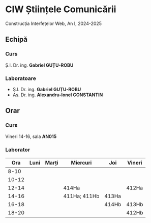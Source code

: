 # CIW Științele Comunicării
Construcția Interfețelor Web, An I, 2024-2025

## Echipă

### Curs
Ș.l. Dr. ing. **Gabriel GUȚU-ROBU**

### Laboratoare
- Ș.l. Dr. ing. **Gabriel GUȚU-ROBU**
- As. Dr. ing. **Alexandru-Ionel CONSTANTIN**

## Orar

### Curs

Vineri 14-16, sala **AN015**

### Laborator

| Ora   | Luni | Marți | Miercuri     | Joi   | Vineri |
| ------| -----|-------|--------------|-------|--------|
|  8-10 |      |       |              |       |        |
| 10-12 |      |       |              |       |        |
| 12-14 |      |       | 414Ha        |       | 412Ha  |
| 14-16 |      |       | 411Ha; 411Hb | 413Ha |        |
| 16-18 |      |       |              | 414Hb | 413Hb  |
| 18-20 |      |       |              |       | 412Hb  |

